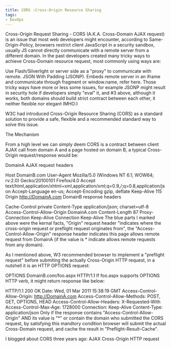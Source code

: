 ```yaml
---
title: CORS :Cross-Origin Resource Sharing
tags:
- DevOps
---
```

Cross-Origin Request Sharing - CORS (A.K.A. Cross-Domain AJAX request) is an issue that most web developers might encounter, according to Same-Origin-Policy, browsers restrict client JavaScript in a security sandbox, usually JS cannot directly communicate with a remote server from a different domain. In the past developers created many tricky ways to achieve Cross-Domain resource request, most commonly using ways are:

Use Flash/Silverlight or server side as a "proxy" to communicate with remote.
JSON With Padding (JSONP).
Embeds remote server in an iframe and communicate through fragment or window.name, refer here.
Those tricky ways have more or less some issues, for example JSONP might result in security hole if developers simply "eval" it, and #3 above, although it works, both domains should build strict contract between each other, it neither flexible nor elegant IMHO:)

W3C had introduced Cross-Origin Resource Sharing (CORS) as a standard solution to provide a safe, flexible and a recommended standard way to solve this issue.

The Mechanism

From a high level we can simply deem CORS is a contract between client AJAX call from domain A and a page hosted on domain B, a typical Cross-Origin request/response would be:

DomainA AJAX request headers

Host DomainB.com
User-Agent Mozilla/5.0 (Windows NT 6.1; WOW64; rv:2.0) Gecko/20100101 Firefox/4.0
Accept text/html,application/xhtml+xml,application/xml;q=0.9,*/*;q=0.8,application/json
Accept-Language en-us;
Accept-Encoding gzip, deflate
Keep-Alive 115
Origin http://DomainA.com 
DomainB response headers

Cache-Control private
Content-Type application/json; charset=utf-8
Access-Control-Allow-Origin DomainA.com
Content-Length 87
Proxy-Connection Keep-Alive
Connection Keep-Alive
The blue parts I marked above were the kernal facts, "Origin" request header "indicates where the cross-origin request or preflight request originates from", the "Access-Control-Allow-Origin" response header indicates this page allows remote request from DomainA (if the value is * indicate allows remote requests from any domain).

As I mentioned above, W3 recommended browser to implement a "preflight request" before submiting the actually Cross-Origin HTTP request, in a nutshell it is an HTTP OPTIONS request:

OPTIONS DomainB.com/foo.aspx HTTP/1.1
If foo.aspx supports OPTIONS HTTP verb, it might return response like below:

HTTP/1.1 200 OK
Date: Wed, 01 Mar 2011 15:38:19 GMT
Access-Control-Allow-Origin: http://DomainA.com
Access-Control-Allow-Methods: POST, GET, OPTIONS, HEAD
Access-Control-Allow-Headers: X-Requested-With
Access-Control-Max-Age: 1728000
Connection: Keep-Alive
Content-Type: application/json
Only if the response contains "Access-Control-Allow-Origin" AND its value is "*" or contain the domain who submitted the CORS request, by satisfying this mandtory condition browser will submit the actual Cross-Domain request, and cache the result in "Preflight-Result-Cache".

I blogged about CORS three years ago: AJAX Cross-Origin HTTP request
